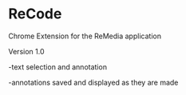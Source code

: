 # ReCode
Chrome Extension for the ReMedia application


Version 1.0

-text selection and annotation

-annotations saved and displayed as they are made
